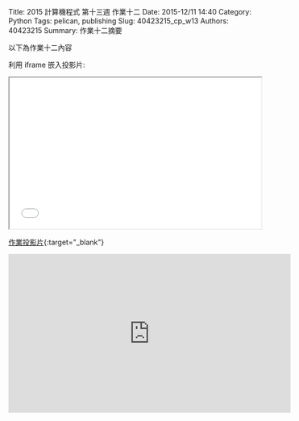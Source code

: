 Title: 2015 計算機程式  第十三週 作業十二
Date: 2015-12/11 14:40
Category: Python
Tags: pelican, publishing
Slug: 40423215_cp_w13
Authors: 40423215
Summary: 作業十二摘要

以下為作業十二內容

利用 iframe 嵌入投影片:

<iframe src="40423215_cp_w13_p.html" width="500" height="300"></iframe>

[作業投影片](40423215_cp_w13_p.html){:target="_blank"}

<iframe width="560" height="315" src="https://www.youtube.com/embed/C1EdSqXIEbI" frameborder="0" allowfullscreen></iframe>

